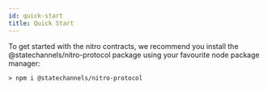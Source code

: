 ```yaml
---
id: quick-start
title: Quick Start
---
```


To get started with the nitro contracts, we recommend you install the @statechannels/nitro-protocol package using your favourite node package manager:

```console
> npm i @statechannels/nitro-protocol
```
